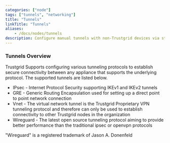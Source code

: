 ```yaml
---
categories: ["node"]
tags: ["tunnels", "networking"]
title: "Tunnels"
linkTitle: "Tunnels"
aliases: 
    - /docs/nodes/tunnels
description: Configure manual tunnels with non-Trustgrid devices via standard protocols  
---
```


### Tunnels Overview


Trustgrid Supports configuring various tunneling protocols to establish secure connectivity between any appliance that supports the underlying protocol.
The supported tunnels are listed below. 

- IPsec - Internet Protocol Security supporting IKEv1 and IKEv2 tunnels 
- GRE - Generic Routing Encapsulation used for setting up a direct point to point network connection
- Vnet - The virtual network tunnel is the Trustgrid Proprietary VPN tunneling protocol and therefore can only be used to establish connectivity to other Trustgrid nodes in the organization
- Wireguard - The latest open source tunneling protocol aiming to provide better performance than the traditional ipsec or openvpn protocols 

"Wireguard" is a registered trademark of Jason A. Donenfeld 


